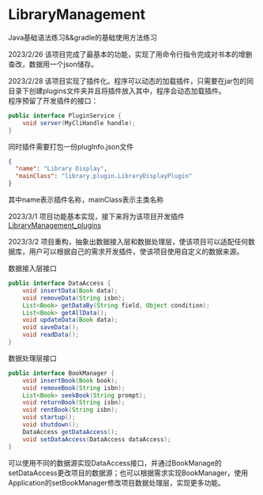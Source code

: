 # LibraryManagement
Java基础语法练习&&gradle的基础使用方法练习  

2023/2/26 该项目完成了最基本的功能，实现了用命令行指令完成对书本的增删查改，数据用一个json储存。  

2023/2/28 该项目实现了插件化。程序可以动态的加载插件，只需要在jar包的同目录下创建plugins文件夹并且将插件放入其中，程序会动态加载插件。  
程序预留了开发插件的接口：  
```java
public interface PluginService {
    void server(MyCliHandle handle);
}
```  
同时插件需要打包一份plugInfo.json文件  
```json
{
  "name": "Library Display",
  "mainClass": "library.plugin.LibraryDisplayPlugin"
}
```  
其中name表示插件名称，mainClass表示主类名称  
  
2023/3/1 项目功能基本实现，接下来将为该项目开发插件[LibraryManagement_plugins](https://github.com/OneOFF-ive/LibraryManagement_plugins)

2023/3/2 项目重构，抽象出数据接入层和数据处理层，使该项目可以适配任何数据库，用户可以根据自己的需求开发插件，使该项目使用自定义的数据来源。  
  
数据接入层接口
```java
public interface DataAccess {
    void insertData(Book data);
    void removeData(String isbn);
    List<Book> getDataBy(String field, Object condition);
    List<Book> getAllData();
    void updateData(Book data);
    void saveData();
    void readData();
}
```

数据处理层接口  
```java
public interface BookManager {
    void insertBook(Book book);
    void removeBook(String isbn);
    List<Book> seekBook(String prompt);
    void returnBook(String isbn);
    void rentBook(String isbn);
    void startup();
    void shutdown();
    DataAccess getDataAccess();
    void setDataAccess(DataAccess dataAccess);
} 
```  
可以使用不同的数据源实现DataAccess接口，并通过BookManage的setDataAccess更改项目的数据源；也可以根据需求实现BookManager，使用Application的setBookManager修改项目数据处理层，实现更多功能。

